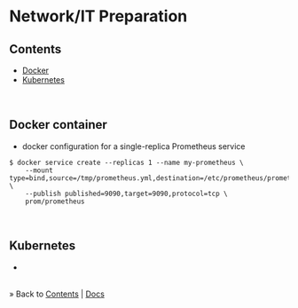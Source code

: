 # Network/IT Preparation


## Contents

* [Docker](#docker)
* [Kubernetes](#kubernetes)

<br/><a name="docker"></a>
## Docker container

* docker configuration for a single-replica Prometheus service
```
$ docker service create --replicas 1 --name my-prometheus \
    --mount type=bind,source=/tmp/prometheus.yml,destination=/etc/prometheus/prometheus.yml \
    --publish published=9090,target=9090,protocol=tcp \
    prom/prometheus
```


<br/><a name="kubernetes"></a>
## Kubernetes

* 




<div><br/>
&raquo; Back to <a href="#contents">Contents</a> | <a href="../docs/README.md">Docs</a>
</div>

